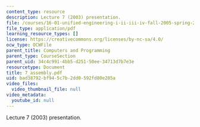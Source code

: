 ```yaml
---
content_type: resource
description: Lecture 7 (2003) presentation.
file: /courses/16-01-unified-engineering-i-ii-iii-iv-fall-2005-spring-2006/bad38792bf945c7b2dd0592fd80e285a_7_assembly.pdf
file_type: application/pdf
learning_resource_types: []
license: https://creativecommons.org/licenses/by-nc-sa/4.0/
ocw_type: OCWFile
parent_title: Computers and Programming
parent_type: CourseSection
parent_uid: 34c4c991-4bb5-d251-50ee-34713d7b7e3e
resourcetype: Document
title: 7_assembly.pdf
uid: bad38792-bf94-5c7b-2dd0-592fd80e285a
video_files:
  video_thumbnail_file: null
video_metadata:
  youtube_id: null
---
```

Lecture 7 (2003) presentation.